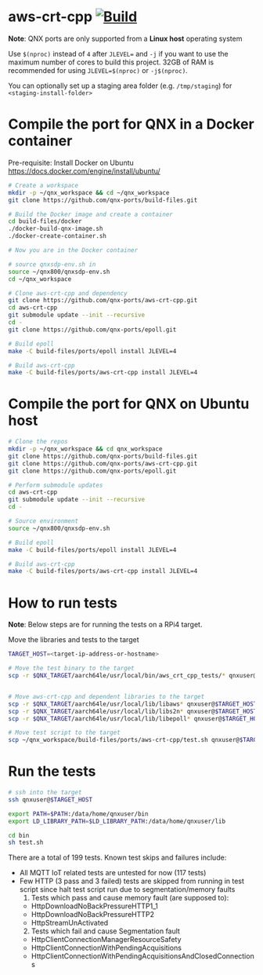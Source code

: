 # aws-crt-cpp [![Build](https://github.com/qnx-ports/build-files/actions/workflows/aws-crt-cpp.yml/badge.svg)](https://github.com/qnx-ports/build-files/actions/workflows/aws-crt-cpp.yml)

**Note**: QNX ports are only supported from a **Linux host** operating system

Use `$(nproc)` instead of `4` after `JLEVEL=` and `-j` if you want to use the maximum number of cores to build this project.
32GB of RAM is recommended for using `JLEVEL=$(nproc)` or `-j$(nproc)`.

You can optionally set up a staging area folder (e.g. `/tmp/staging`) for `<staging-install-folder>`

# Compile the port for QNX in a Docker container

Pre-requisite: Install Docker on Ubuntu https://docs.docker.com/engine/install/ubuntu/

```bash
# Create a workspace
mkdir -p ~/qnx_workspace && cd ~/qnx_workspace
git clone https://github.com/qnx-ports/build-files.git

# Build the Docker image and create a container
cd build-files/docker
./docker-build-qnx-image.sh
./docker-create-container.sh

# Now you are in the Docker container

# source qnxsdp-env.sh in
source ~/qnx800/qnxsdp-env.sh
cd ~/qnx_workspace

# Clone aws-crt-cpp and dependency
git clone https://github.com/qnx-ports/aws-crt-cpp.git
cd aws-crt-cpp
git submodule update --init --recursive
cd -
git clone https://github.com/qnx-ports/epoll.git

# Build epoll
make -C build-files/ports/epoll install JLEVEL=4

# Build aws-crt-cpp
make -C build-files/ports/aws-crt-cpp install JLEVEL=4
```

# Compile the port for QNX on Ubuntu host

```bash
# Clone the repos
mkdir -p ~/qnx_workspace && cd qnx_workspace
git clone https://github.com/qnx-ports/build-files.git
git clone https://github.com/qnx-ports/aws-crt-cpp.git
git clone https://github.com/qnx-ports/epoll.git

# Perform submodule updates
cd aws-crt-cpp
git submodule update --init --recursive
cd -

# Source environment
source ~/qnx800/qnxsdp-env.sh

# Build epoll
make -C build-files/ports/epoll install JLEVEL=4

# Build aws-crt-cpp
make -C build-files/ports/aws-crt-cpp install JLEVEL=4
```

# How to run tests

**Note**: Below steps are for running the tests on a RPi4 target.

Move the libraries and tests to the target

```bash
TARGET_HOST=<target-ip-address-or-hostname>

# Move the test binary to the target
scp -r $QNX_TARGET/aarch64le/usr/local/bin/aws_crt_cpp_tests/* qnxuser@$TARGET_HOST:/data/home/qnxuser/bin


# Move aws-crt-cpp and dependent libraries to the target
scp -r $QNX_TARGET/aarch64le/usr/local/lib/libaws* qnxuser@$TARGET_HOST:/data/home/qnxuser/lib
scp -r $QNX_TARGET/aarch64le/usr/local/lib/libs2n* qnxuser@$TARGET_HOST:/data/home/qnxuser/lib
scp -r $QNX_TARGET/aarch64le/usr/local/lib/libepoll* qnxuser@$TARGET_HOST:/data/home/qnxuser/lib

# Move test script to the target
scp ~/qnx_workspace/build-files/ports/aws-crt-cpp/test.sh qnxuser@$TARGET_HOST:/data/home/qnxuser/bin
```

# Run the tests

```bash
# ssh into the target
ssh qnxuser@$TARGET_HOST

export PATH=$PATH:/data/home/qnxuser/bin
export LD_LIBRARY_PATH=$LD_LIBRARY_PATH:/data/home/qnxuser/lib

cd bin
sh test.sh
```

There are a total of 199 tests. Known test skips and failures include:

- All MQTT IoT related tests are untested for now (117 tests)
- Few HTTP (3 pass and 3 failed) tests are skipped from running in test script since halt test script run due to segmentation/memory faults
  1. Tests which pass and cause memory fault (are supposed to):
  - HttpDownloadNoBackPressureHTTP1_1
  - HttpDownloadNoBackPressureHTTP2
  - HttpStreamUnActivated
  2. Tests which fail and cause Segmentation fault
  - HttpClientConnectionManagerResourceSafety
  - HttpClientConnectionWithPendingAcquisitions
  - HttpClientConnectionWithPendingAcquisitionsAndClosedConnections
